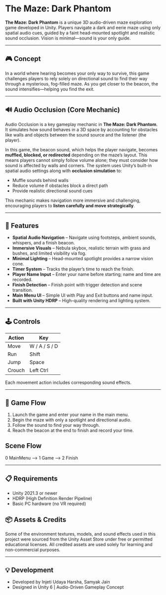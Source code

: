 # The Maze: Dark Phantom

**The Maze: Dark Phantom** is a unique 3D audio-driven maze exploration game developed in Unity. Players navigate a dark and eerie maze using only spatial audio cues, guided by a faint head-mounted spotlight and realistic sound occlusion. Vision is minimal—sound is your only guide.

---

## 🎮 Concept

In a world where hearing becomes your only way to survive, this game challenges players to rely solely on directional sound to find their way through a mysterious, fog-filled maze. As you get closer to the beacon, the sound intensifies—helping you find the exit.

---

## 🔊 Audio Occlusion (Core Mechanic)

Audio Occlusion is a key gameplay mechanic in **The Maze: Dark Phantom**. It simulates how sound behaves in a 3D space by accounting for obstacles like walls and objects between the sound source and the listener (the player). 

In this game, the beacon sound, which helps the player navigate, becomes **muffled, blocked, or redirected** depending on the maze’s layout. This means players cannot simply follow volume alone; they must consider how sound is affected by walls and corners. The system uses Unity’s built-in spatial audio settings along with **occlusion simulation** to:

- Muffle sounds behind walls
- Reduce volume if obstacles block a direct path
- Provide realistic directional sound cues

This mechanic makes navigation more immersive and challenging, encouraging players to **listen carefully and move strategically**.

---

## 🚀 Features

- **Spatial Audio Navigation** – Navigate using footsteps, ambient sounds, whispers, and a finish beacon.
- **Immersive Visuals** – Nebula skybox, realistic terrain with grass and bushes, and limited visibility via fog.
- **Minimal Lighting** – Head-mounted spotlight provides a narrow vision cone.
- **Timer System** – Tracks the player’s time to reach the finish.
- **Player Name Input** – Enter your name before starting; name and time are recorded.
- **Finish Detection** – Finish point with trigger detection and scene transition.
- **Main Menu UI** – Simple UI with Play and Exit buttons and name input.
- **Built with Unity HDRP** – High-quality rendering and lighting system.

---

## 🕹️ Controls

| Action   | Key        |
|----------|------------|
| Move     | W / A / S / D |
| Run      | Shift      |
| Jump     | Space      |
| Crouch   | Left Ctrl  |

Each movement action includes corresponding sound effects.

---

## 🏁 Game Flow

1. Launch the game and enter your name in the main menu.
2. Begin the maze with only a spotlight and directional audio.
3. Follow the sound to find your way through.
4. Reach the beacon at the end to finish and record your time.

## Scene Flow
0 MainMenu -->
1 Game -->
2 Finish

---

## 📋 Requirements

- Unity 2021.3 or newer
- HDRP (High Definition Render Pipeline)
- Basic PC hardware (no VR required)

## 📦 Assets & Credits

Some of the environment textures, models, and sound effects used in this project were sourced from the Unity Asset Store under free or permitted educational licenses. All credited assets are used solely for learning and non-commercial purposes.


---
## 💡 Development
* Developed by Injeti Udaya Harsha, Samyak Jain
* Designed in Unity 6 | Audio-Driven Gameplay Concept




